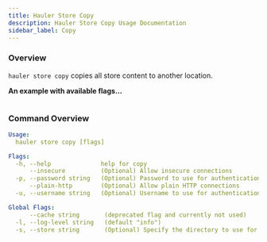 ```yaml
---
title: Hauler Store Copy
description: Hauler Store Copy Usage Documentation
sidebar_label: Copy
---
```


### Overview

`hauler store copy` copies all store content to another location.

**An example with available flags...**

```bash

```

### Command Overview

```yaml
Usage:
  hauler store copy [flags]

Flags:
  -h, --help              help for copy
      --insecure          (Optional) Allow insecure connections
  -p, --password string   (Optional) Password to use for authentication
      --plain-http        (Optional) Allow plain HTTP connections
  -u, --username string   (Optional) Username to use for authentication

Global Flags:
      --cache string       (deprecated flag and currently not used)
  -l, --log-level string   (default "info")
  -s, --store string       (Optional) Specify the directory to use for the content store (default "store")
```
